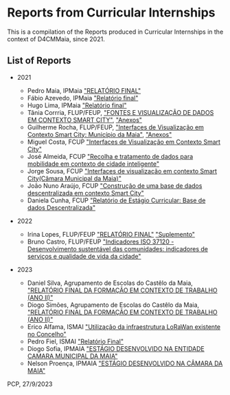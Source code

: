 # Reports from Curricular Internships

This is a compilation of the Reports produced in Curricular Internships in the context of D4CMMaia, since 2021.

## List of Reports

- 2021
  - Pedro Maia, IPMaia ["RELATÓRIO FINAL"]('Pedro%20Maia.docx') 
  - Fábio Azevedo, IPMaia ["Relatório final"]("Fabio%20Azevedo.pdf")
  - Hugo Lima, IPMaia ["Relatório final"]("Hugo%20Lima.pdf")
  - Tânia Corrria, FLUP/FEUP, ["FONTES E VISUALIZAÇÃO DE DADOS EM CONTEXTO SMART CITY"]("Tania%20Correia%20(Relatorio).docx"), ["Anexos"]("Tania%20Correia%20(Anexos).pdf")
  - Guilherme Rocha, FLUP/FEUP, ["Interfaces de Visualização em Contexto Smart City: Município da Maia"]("Guilherme%20Rocha%20(Relatorio).pdf"), ["Anexos"]("Guilherme%20Rocha%20(Anexos).pdf")
  - Miguel Costa, FCUP ["Interfaces de Visualização em Contexto Smart City"]("Miguel%20Costa.pdf")
  - José Almeida, FCUP ["Recolha e tratamento de dados para mobilidade em contexto de cidade inteligente"]("José%20Almeida.pdf")
  - Jorge Sousa, FCUP ["Interfaces de visualização em contexto Smart City(Câmara Municipal da Maia)"]("Jorge%20Sousa.docx")
  - João Nuno Araújo, FCUP ["Construção de uma base de dados descentralizada em contexto Smart City"]("João%20Nuno%20Araújo.docx")
  - Daniela Cunha, FCUP ["Relatório de Estágio Curricular: Base de dados Descentralizada"]("Daniela%20Cunha.pdf")

- 2022
  - Irina Lopes, FLUP/FEUP ["RELATÓRIO FINAL"]("Irina%20Lopes.docx") ["Suplemento"]("Irina%20Lopes%20(Suplemento).docx")
  - Bruno Castro, FLUP/FEUP ["Indicadores ISO 37120 - Desenvolvimento sustentável das comunidades: indicadores de serviços e qualidade de vida da cidade"]("Bruno%20Castro.pdf")

- 2023
  - Daniel Silva, Agrupamento de Escolas do Castêlo da Maia, ["RELATÓRIO FINAL DA FORMAÇÃO EM CONTEXTO DE TRABALHO (ANO II)"]("Daniel%20Silva.pdf")
  - Diogo Simões, Agrupamento de Escolas do Castêlo da Maia, ["RELATÓRIO FINAL DA FORMAÇÃO EM CONTEXTO DE TRABALHO (ANO II)"]("Diogo%20Simoes.pdf")
  - Erico Alfama, ISMAI ["Utilização da infraestrutura LoRaWan existente no Concelho"]("Erico%20Alfama.pdf")
  - Pedro Fiel, ISMAI ["Relatório Final"]("Pedro%20Simba%20Fiel.docx")
  - Diogo Sofia, IPMAIA ["ESTÁGIO DESENVOLVIDO NA ENTIDADE CAMARA MUNICIPAL DA MAIA"]("Diogo%20Sofia.pdf")
  - Nelson Proença, IPMAIA ["ESTÁGIO DESENVOLVIDO NA CÂMARA DA MAIA"]("Nelson%20Proença.pdf")


PCP, 27/9/2023